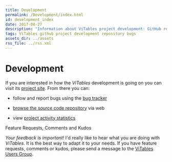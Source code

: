 ```yaml
---
title: Development
permalink: /Development/index.html
id: development_index
date: 2017-08-27
description: "Information about ViTables project development: GitHub repository, bugs tracker, statistics and ViTables Users group."
tags: ViTables github project development repository bugs
assets_dir: ../assets
rss_file: ../rss.xml
---
```


# Development

If you are interested in how the *ViTables* development is going on you can visit its
[project site](https://github.com/uvemas/ViTables). From there you can:

- follow and report bugs using the [bug tracker](https://github.com/uvemas/ViTables/issues)

- [browse the source code repository](https://github.com/uvemas/ViTables) via web
 
- view [project activity statistics](https://github.com/uvemas/ViTables/graphs/contributors)

<div class="card" style="margin-bottom: 30px;">
    <div class="card-header">Feature Requests, Comments and Kudos</div>
    <div class="card-block card-info">
        <p class="card-text"><em>Your feedback is important!</em> I'd really like to hear what you are doing with <em>ViTables</em>. It is the
        best way to adapt it to your needs. If you have feature requests, comments or kudos, please
        send a message to the <a class="reference external" href="https://groups.google.com/forum/#!forum/vitables-users">ViTables Users Group</a>.</p>
    </div>
</div>
